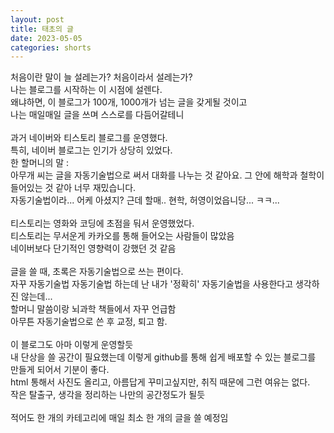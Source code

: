 ```yaml
---
layout: post
title: 태초의 글
date: 2023-05-05
categories: shorts
---
```


<p1>
처음이란 말이 늘 설레는가? 처음이라서 설레는가?<br/>
나는 블로그를 시작하는 이 시점에 설렌다.<br/>
왜냐하면, 이 블로그가 100개, 1000개가 넘는 글을 갖게될 것이고<br/>
나는 매일매일 글을 쓰며 스스로를 다듬어갈테니<br/>
<br/>
과거 네이버와 티스토리 블로그를 운영했다. <br/>
특히, 네이버 블로그는 인기가 상당히 있었다. <br/>
한 할머니의 말 : <br/>
아무개 씨는 글을 자동기술법으로 써서 대화를 나누는 것 같아요. 그 안에 해학과 철학이 들어있는 것 같아 너무 재밌습니다.<br/>
자동기술법이라... 어케 아셨지? 근데 할매.. 현학, 허영이었읍니당... ㅋㅋ...<br/>
<br/>
티스토리는 영화와 코딩에 초점을 둬서 운영했었다.<br/>
티스토리는 무서운게 카카오를 통해 들어오는 사람들이 많았음<br/>
네이버보다 단기적인 영향력이 강했던 것 같음<br/>
<br/>
글을 쓸 때, 초록은 자동기술법으로 쓰는 편이다.<br/>
자꾸 자동기술법 자동기술법 하는데 난 내가 '정확히' 자동기술법을 사용한다고 생각하진 않는데...<br/>
할머니 말씀이랑 뇌과학 책들에서 자꾸 언급함<br/>
아무튼 자동기술법으로 쓴 후 교정, 퇴고 함.<br/>
<br/>
이 블로그도 아마 이렇게 운영할듯<br/>
내 단상을 쓸 공간이 필요했는데 이렇게 github를 통해 쉽게 배포할 수 있는 블로그를 만들게 되어서 기분이 좋다.<br/>
html 통해서 사진도 올리고, 아름답게 꾸미고싶지만, 취직 때문에 그런 여유는 없다.<br/>
작은 탈출구, 생각을 정리하는 나만의 공간정도가 될듯<br/>
<br/>
적어도 한 개의 카테고리에 매일 최소 한 개의 글을 쓸 예정임

</p1>
